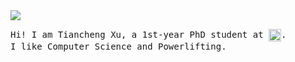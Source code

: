 <img src="https://user-images.githubusercontent.com/19209239/87109157-e76ba900-c231-11ea-99c2-6ef4b81da412.gif">
<p>
  <samp>
  Hi! I am Tiancheng Xu, a 1st-year PhD student at <a href="https://csweb.rice.edu/"><img src="https://user-images.githubusercontent.com/19209239/87109366-7b3d7500-c232-11ea-8f2a-8732fc0f3d22.png" height="20px" align="center"></a>. </br>
  I like Computer Science and Powerlifting. 
  </samp>
</p>
